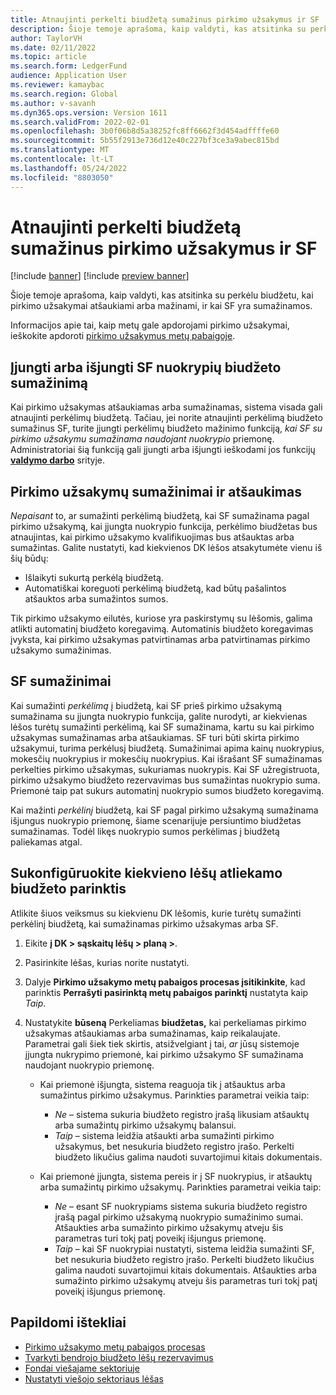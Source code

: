 ```yaml
---
title: Atnaujinti perkelti biudžetą sumažinus pirkimo užsakymus ir SF
description: Šioje temoje aprašoma, kaip valdyti, kas atsitinka su perkėlu biudžetu, kai pirkimo užsakymai atšaukiami arba mažinami, ir kai SF yra sumažinamos.
author: TaylorVH
ms.date: 02/11/2022
ms.topic: article
ms.search.form: LedgerFund
audience: Application User
ms.reviewer: kamaybac
ms.search.region: Global
ms.author: v-savanh
ms.dyn365.ops.version: Version 1611
ms.search.validFrom: 2022-02-01
ms.openlocfilehash: 3b0f06b8d5a38252fc8ff6662f3d454adffffe60
ms.sourcegitcommit: 5b55f2913e736d12e40c227bf3ce3a9abec815bd
ms.translationtype: MT
ms.contentlocale: lt-LT
ms.lasthandoff: 05/24/2022
ms.locfileid: "8803050"
---
```

# <a name="update-the-carry-forward-budget-after-reductions-in-purchase-orders-and-invoices"></a>Atnaujinti perkelti biudžetą sumažinus pirkimo užsakymus ir SF

[!include [banner](../includes/banner.md)]
[!include [preview banner](../includes/preview-banner.md)]

Šioje temoje aprašoma, kaip valdyti, kas atsitinka su perkėlu biudžetu, kai pirkimo užsakymai atšaukiami arba mažinami, ir kai SF yra sumažinamos.

Informacijos apie tai, kaip metų gale apdorojami pirkimo užsakymai, ieškokite apdoroti [pirkimo užsakymus metų pabaigoje](/dynamicsax-2012/appuser-itpro/process-purchase-orders-at-year-end).

## <a name="turn-carry-forward-budget-reductions-for-invoice-variances-on-or-off"></a>Įjungti arba išjungti SF nuokrypių biudžeto sumažinimą

Kai pirkimo užsakymas atšaukiamas arba sumažinamas, sistema visada gali atnaujinti perkėlimų biudžetą. Tačiau, jei norite atnaujinti perkėlimą biudžeto sumažinus SF, turite įjungti perkėlimų biudžeto mažinimo funkciją, *kai SF su pirkimo užsakymu sumažinama naudojant nuokrypio* priemonę. Administratoriai šią funkciją gali įjungti arba išjungti ieškodami jos funkcijų **[valdymo darbo](../../fin-ops-core/fin-ops/get-started/feature-management/feature-management-overview.md)** srityje.

## <a name="purchase-order-reductions-and-cancellations"></a>Pirkimo užsakymų sumažinimai ir atšaukimas

*Nepaisant* to, ar sumažinti perkėlimą biudžetą, kai SF sumažinama pagal pirkimo užsakymą, kai įjungta nuokrypio funkcija, perkėlimo biudžetas bus atnaujintas, kai pirkimo užsakymo kvalifikuojimas bus atšauktas arba sumažintas. Galite nustatyti, kad kiekvienos DK lėšos atsakytumėte vienu iš šių būdų:

- Išlaikyti sukurtą perkėlą biudžetą.
- Automatiškai koreguoti perkėlimą biudžetą, kad būtų pašalintos atšauktos arba sumažintos sumos.

Tik pirkimo užsakymo eilutės, kuriose yra paskirstymų su lėšomis, galima atlikti automatinį biudžeto koregavimą. Automatinis biudžeto koregavimas įvyksta, kai pirkimo užsakymas patvirtinamas arba patvirtinamas pirkimo užsakymo sumažinimas.

## <a name="invoice-reductions"></a>SF sumažinimai

Kai sumažinti *perkėlimą* į biudžetą, kai SF prieš pirkimo užsakymą sumažinama su įjungta nuokrypio funkcija, galite nurodyti, ar kiekvienas lėšos turėtų sumažinti perkėlimą, kai SF sumažinama, kartu su kai pirkimo užsakymas sumažinamas arba atšaukiamas. SF turi būti skirta pirkimo užsakymui, turima perkėlusį biudžetą. Sumažinimai apima kainų nuokrypius, mokesčių nuokrypius ir mokesčių nuokrypius. Kai išrašant SF sumažinamas perkelties pirkimo užsakymas, sukuriamas nuokrypis. Kai SF užregistruota, pirkimo užsakymo biudžeto rezervavimas bus sumažintas nuokrypio suma. Priemonė taip pat sukurs automatinį nuokrypio sumos biudžeto koregavimą.

Kai mažinti *perkėlinį* biudžetą, kai SF pagal pirkimo užsakymą sumažinama išjungus nuokrypio priemonę, šiame scenarijuje persiuntimo biudžetas sumažinamas. Todėl likęs nuokrypio sumos perkėlimas į biudžetą paliekamas atgal.

## <a name="configure-the-carry-forward-budget-options-for-each-fund"></a>Sukonfigūruokite kiekvieno lėšų atliekamo biudžeto parinktis

Atlikite šiuos veiksmus su kiekvienu DK lėšomis, kurie turėtų sumažinti perkėlinį biudžetą, kai sumažinamas pirkimo užsakymas arba SF.

1. Eikite **į DK \> sąskaitų lėšų \> planą \>**.
1. Pasirinkite lėšas, kurias norite nustatyti.
1. Dalyje **Pirkimo užsakymo metų pabaigos procesas įsitikinkite**, kad parinktis **Perrašyti pasirinktą metų pabaigos parinktį** nustatyta kaip *Taip*.
1. Nustatykite **būseną** Perkeliamas **biudžetas,** kai perkeliamas pirkimo užsakymas atšaukiamas arba sumažinamas, kaip reikalaujate. Parametrai gali šiek tiek skirtis, atsižvelgiant į tai, *ar* jūsų sistemoje įjungta nukrypimo priemonė, kai pirkimo užsakymo SF sumažinama naudojant nuokrypio priemonę.

    - Kai priemonė išjungta, sistema reaguoja tik į atšauktus arba sumažintus pirkimo užsakymus. Parinkties parametrai veikia taip:

        - *Ne* – sistema sukuria biudžeto registro įrašą likusiam atšauktų arba sumažintų pirkimo užsakymų balansui.
        - *Taip* – sistema leidžia atšaukti arba sumažinti pirkimo užsakymus, bet nesukuria biudžeto registro įrašo. Perkelti biudžeto likučius galima naudoti suvartojimui kitais dokumentais.

    - Kai priemonė įjungta, sistema pereis ir į SF nuokrypius, ir atšauktų arba sumažintų pirkimo užsakymų. Parinkties parametrai veikia taip:

        - *Ne* – esant SF nuokrypiams sistema sukuria biudžeto registro įrašą pagal pirkimo užsakymą nuokrypio sumažinimo sumai. Atšaukties arba sumažinto pirkimo užsakymų atveju šis parametras turi tokį patį poveikį išjungus priemonę.
        - *Taip* – kai SF nuokrypiai nustatyti, sistema leidžia sumažinti SF, bet nesukuria biudžeto registro įrašo. Perkelti biudžeto likučius galima naudoti suvartojimui kitais dokumentais. Atšaukties arba sumažinto pirkimo užsakymų atveju šis parametras turi tokį patį poveikį išjungus priemonę.

## <a name="additional-resources"></a>Papildomi ištekliai

- [Pirkimo užsakymo metų pabaigos procesas](/dynamicsax-2012/appuser-itpro/process-purchase-orders-at-year-end)
- [Tvarkyti bendrojo biudžeto lėšų rezervavimus](general-budget-reservation-tasks.md)
- [Fondai viešajame sektoriuje](funds-public-sector.md)
- [Nustatyti viešojo sektoriaus lėšas](tasks/set-up-fund-public-sector.md)
